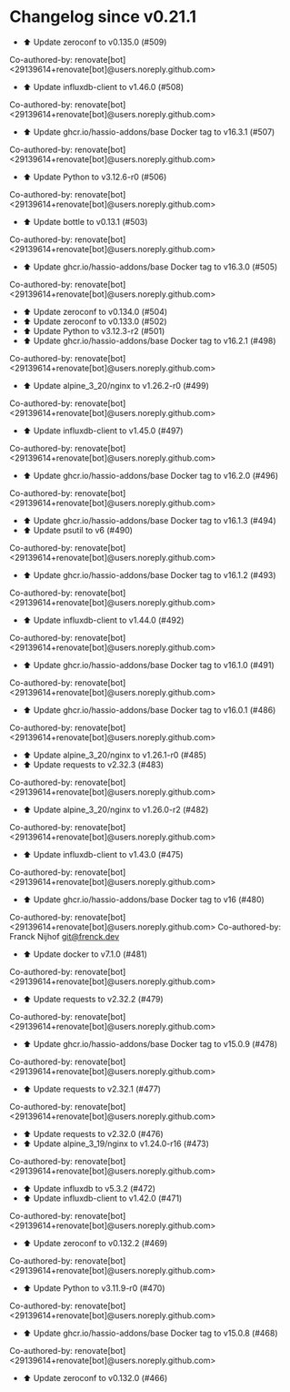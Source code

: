 # Changelog since v0.21.1
- ⬆️ Update zeroconf to v0.135.0 (#509)

Co-authored-by: renovate[bot] <29139614+renovate[bot]@users.noreply.github.com> 
- ⬆️ Update influxdb-client to v1.46.0 (#508)

Co-authored-by: renovate[bot] <29139614+renovate[bot]@users.noreply.github.com> 
- ⬆️ Update ghcr.io/hassio-addons/base Docker tag to v16.3.1 (#507)

Co-authored-by: renovate[bot] <29139614+renovate[bot]@users.noreply.github.com> 
- ⬆️ Update Python to v3.12.6-r0 (#506)

Co-authored-by: renovate[bot] <29139614+renovate[bot]@users.noreply.github.com> 
- ⬆️ Update bottle to v0.13.1 (#503)

Co-authored-by: renovate[bot] <29139614+renovate[bot]@users.noreply.github.com> 
- ⬆️ Update ghcr.io/hassio-addons/base Docker tag to v16.3.0 (#505)

Co-authored-by: renovate[bot] <29139614+renovate[bot]@users.noreply.github.com> 
- ⬆️ Update zeroconf to v0.134.0 (#504) 
- ⬆️ Update zeroconf to v0.133.0 (#502) 
- ⬆️ Update Python to v3.12.3-r2 (#501) 
- ⬆️ Update ghcr.io/hassio-addons/base Docker tag to v16.2.1 (#498)

Co-authored-by: renovate[bot] <29139614+renovate[bot]@users.noreply.github.com> 
- ⬆️ Update alpine_3_20/nginx to v1.26.2-r0 (#499)

Co-authored-by: renovate[bot] <29139614+renovate[bot]@users.noreply.github.com> 
- ⬆️ Update influxdb-client to v1.45.0 (#497)

Co-authored-by: renovate[bot] <29139614+renovate[bot]@users.noreply.github.com> 
- ⬆️ Update ghcr.io/hassio-addons/base Docker tag to v16.2.0 (#496)

Co-authored-by: renovate[bot] <29139614+renovate[bot]@users.noreply.github.com> 
- ⬆️ Update ghcr.io/hassio-addons/base Docker tag to v16.1.3 (#494) 
- ⬆️ Update psutil to v6 (#490)

Co-authored-by: renovate[bot] <29139614+renovate[bot]@users.noreply.github.com> 
- ⬆️ Update ghcr.io/hassio-addons/base Docker tag to v16.1.2 (#493)

Co-authored-by: renovate[bot] <29139614+renovate[bot]@users.noreply.github.com> 
- ⬆️ Update influxdb-client to v1.44.0 (#492)

Co-authored-by: renovate[bot] <29139614+renovate[bot]@users.noreply.github.com> 
- ⬆️ Update ghcr.io/hassio-addons/base Docker tag to v16.1.0 (#491)

Co-authored-by: renovate[bot] <29139614+renovate[bot]@users.noreply.github.com> 
- ⬆️ Update ghcr.io/hassio-addons/base Docker tag to v16.0.1 (#486)

Co-authored-by: renovate[bot] <29139614+renovate[bot]@users.noreply.github.com> 
- ⬆️ Update alpine_3_20/nginx to v1.26.1-r0 (#485) 
- ⬆️ Update requests to v2.32.3 (#483)

Co-authored-by: renovate[bot] <29139614+renovate[bot]@users.noreply.github.com> 
- ⬆️ Update alpine_3_20/nginx to v1.26.0-r2 (#482)

Co-authored-by: renovate[bot] <29139614+renovate[bot]@users.noreply.github.com> 
- ⬆️ Update influxdb-client to v1.43.0 (#475)

Co-authored-by: renovate[bot] <29139614+renovate[bot]@users.noreply.github.com> 
- ⬆️ Update ghcr.io/hassio-addons/base Docker tag to v16 (#480)

Co-authored-by: renovate[bot] <29139614+renovate[bot]@users.noreply.github.com>
Co-authored-by: Franck Nijhof <git@frenck.dev> 
- ⬆️ Update docker to v7.1.0 (#481)

Co-authored-by: renovate[bot] <29139614+renovate[bot]@users.noreply.github.com> 
- ⬆️ Update requests to v2.32.2 (#479)

Co-authored-by: renovate[bot] <29139614+renovate[bot]@users.noreply.github.com> 
- ⬆️ Update ghcr.io/hassio-addons/base Docker tag to v15.0.9 (#478)

Co-authored-by: renovate[bot] <29139614+renovate[bot]@users.noreply.github.com> 
- ⬆️ Update requests to v2.32.1 (#477)

Co-authored-by: renovate[bot] <29139614+renovate[bot]@users.noreply.github.com> 
- ⬆️ Update requests to v2.32.0 (#476) 
- ⬆️ Update alpine_3_19/nginx to v1.24.0-r16 (#473)

Co-authored-by: renovate[bot] <29139614+renovate[bot]@users.noreply.github.com> 
- ⬆️ Update influxdb to v5.3.2 (#472) 
- ⬆️ Update influxdb-client to v1.42.0 (#471)

Co-authored-by: renovate[bot] <29139614+renovate[bot]@users.noreply.github.com> 
- ⬆️ Update zeroconf to v0.132.2 (#469)

Co-authored-by: renovate[bot] <29139614+renovate[bot]@users.noreply.github.com> 
- ⬆️ Update Python to v3.11.9-r0 (#470)

Co-authored-by: renovate[bot] <29139614+renovate[bot]@users.noreply.github.com> 
- ⬆️ Update ghcr.io/hassio-addons/base Docker tag to v15.0.8 (#468)

Co-authored-by: renovate[bot] <29139614+renovate[bot]@users.noreply.github.com> 
- ⬆️ Update zeroconf to v0.132.0 (#466) 
